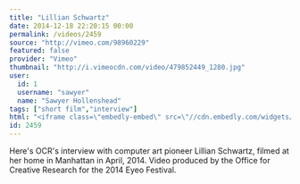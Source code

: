 ```yaml
---
title: "Lillian Schwartz"
date: 2014-12-18 22:20:15 00:00
permalink: /videos/2459
source: "http://vimeo.com/98960229"
featured: false
provider: "Vimeo"
thumbnail: "http://i.vimeocdn.com/video/479852449_1280.jpg"
user:
  id: 1
  username: "sawyer"
  name: "Sawyer Hollenshead"
tags: ["short film","interview"]
html: "<iframe class=\"embedly-embed\" src=\"//cdn.embedly.com/widgets/media.html?src=http%3A%2F%2Fplayer.vimeo.com%2Fvideo%2F98960229&wmode=transparent&src_secure=1&url=http%3A%2F%2Fvimeo.com%2F98960229&image=http%3A%2F%2Fi.vimeocdn.com%2Fvideo%2F479852449_1280.jpg&key=daaebf4d9cdd46779200162d0ca86e20&type=text%2Fhtml&schema=vimeo\" width=\"1920\" height=\"1080\" scrolling=\"no\" frameborder=\"0\" allowfullscreen></iframe>"
id: 2459
---
```


Here's OCR's interview with computer art pioneer Lillian Schwartz, filmed at her home in Manhattan in April, 2014. Video produced by the Office for Creative Research for the 2014 Eyeo Festival.